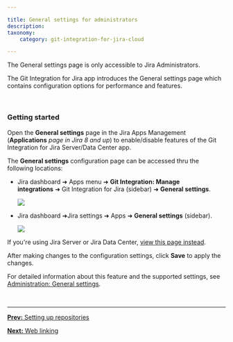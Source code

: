 ```yaml
---

title: General settings for administrators
description:
taxonomy:
    category: git-integration-for-jira-cloud

---
```


<div class="bbb-callout bbb--info">
    <div class="irow">
    <div class="ilogobox">
        <span class="logoimg"></span>
    </div>
    <div class="imsgbox">
        The General settings page is only accessible to Jira Administrators.
    </div>
    </div>
</div>

The Git Integration for Jira app introduces the General settings page which contains configuration options for performance and features.

&nbsp;

### Getting started

Open the **General settings** page in the Jira Apps Management (**Applications** _page in Jira 8 and up_) to enable/disable features of the Git Integration for Jira Server/Data Center app.

The **General settings** configuration page can be accessed thru the following locations:

*   Jira dashboard ➜ Apps menu ➜ **Git Integration: Manage integrations** ➜ Git Integration for Jira (sidebar) ➜ **General settings**.

    ![](/wp-content/uploads/gij-gitcloud-jira-apps-manage-integrations-sel-c.png)

*   Jira dashboard ➜Jira settings ➜ Apps ➜ **General settings** (sidebar).

    ![](/wp-content/uploads/gij-gitcloud-gencfg-admin-apps-menu.png)

<div class="bbb-callout bbb--tip">
    <div class="irow">
    <div class="ilogobox">
        <span class="logoimg"></span>
    </div>
    <div class="imsgbox">
        If you're using Jira Server or Jira Data Center, <a href='/git-integration-for-jira-self-managed/general-gij-self-managed'>view this page instead</a>.
    </div>
    </div>
</div>

After making changes to the configuration settings, click **Save** to apply the changes.

For detailed information about this feature and the supported settings, see [Administration: General settings](/git-integration-for-jira-cloud/general-settings-gij-cloud).

&nbsp;
* * *

[**Prev:** Setting up repositories](/git-integration-for-jira-cloud/setting-up-integrations-gij-cloud)

[**Next:** Web linking](/git-integration-for-jira-cloud/web-linking-gij-cloud/)

